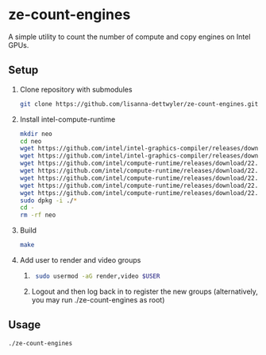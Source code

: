 # ze-count-engines

A simple utility to count the number of compute and copy engines on Intel GPUs.

## Setup

1. Clone repository with submodules
    ```bash
    git clone https://github.com/lisanna-dettwyler/ze-count-engines.git --recurse-submodules
    ```

2. Install intel-compute-runtime
    ```bash
    mkdir neo
    cd neo
    wget https://github.com/intel/intel-graphics-compiler/releases/download/igc-1.0.12260.1/intel-igc-core_1.0.12260.1_amd64.deb
    wget https://github.com/intel/intel-graphics-compiler/releases/download/igc-1.0.12260.1/intel-igc-opencl_1.0.12260.1_amd64.deb
    wget https://github.com/intel/compute-runtime/releases/download/22.43.24558/intel-level-zero-gpu-dbgsym_1.3.24558_amd64.ddeb
    wget https://github.com/intel/compute-runtime/releases/download/22.43.24558/intel-level-zero-gpu_1.3.24558_amd64.deb
    wget https://github.com/intel/compute-runtime/releases/download/22.43.24558/intel-opencl-icd-dbgsym_22.43.24558_amd64.ddeb
    wget https://github.com/intel/compute-runtime/releases/download/22.43.24558/intel-opencl-icd_22.43.24558_amd64.deb
    wget https://github.com/intel/compute-runtime/releases/download/22.43.24558/libigdgmm12_22.2.0_amd64.deb
    sudo dpkg -i ./*
    cd -
    rm -rf neo
    ```

3. Build
    ```bash
    make
    ```

4. Add user to render and video groups
    1. ```bash
        sudo usermod -aG render,video $USER
        ```
    2. Logout and then log back in to register the new groups
    (alternatively, you may run ./ze-count-engines as root)

## Usage

```bash
./ze-count-engines
```